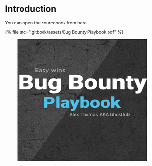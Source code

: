 # Introduction

You can open the sourcebook from here:

{% file src=".gitbook/assets/Bug Bounty Playbook.pdf" %}

<figure><img src=".gitbook/assets/image (35).png" alt=""><figcaption></figcaption></figure>
